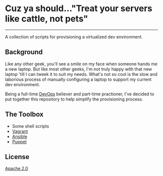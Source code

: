 # Cuz ya should..."Treat your servers like cattle, not pets"
----

A collection of scripts for provisioning a virtualized dev environment.

## Background

Like any other geek, you'll see a smile on my face when someone hands me a new laptop.  But like most other geeks, I'm not truly happy with that new laptop 'till I can tweek it to suit my needs.  What's not so cool is the slow and laborious process of manually configuring a laptop to support my current dev environment. 

Being a full-time [DevOps](http://en.wikipedia.org/wiki/DevOps) believer and part-time practioner, I've decided to put together this repository to help simplify the provisioning process.

## The Toolbox

* Some shell scripts
* [Vagrant](http://www.vagrantup.com/)
* [Ansible](http://www.ansibleworks.com/)
* [Puppet](https://puppetlabs.com/puppet/puppet-open-source/)

## License

[Apache 2.0](http://www.apache.org/licenses/LICENSE-2.0)
